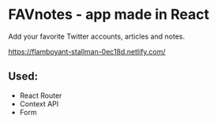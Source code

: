 # FAVnotes - app made in React
Add your favorite Twitter accounts, articles and notes.

https://flamboyant-stallman-0ec18d.netlify.com/

## Used:
* React Router
* Context API
* Form


